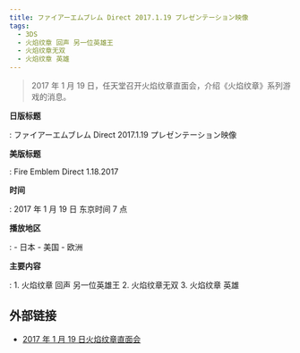 ```yaml
---
title: ファイアーエムブレム Direct 2017.1.19 プレゼンテーション映像
tags:
  - 3DS
  - 火焰纹章 回声 另一位英雄王
  - 火焰纹章无双
  - 火焰纹章 英雄
---
```


> 2017 年 1 月 19 日，任天堂召开火焰纹章直面会，介绍《火焰纹章》系列游戏的消息。

**日版标题**

:   ファイアーエムブレム Direct 2017.1.19 プレゼンテーション映像

**美版标题**

:   Fire Emblem Direct 1.18.2017

**时间**

:   2017 年 1 月 19 日 东京时间 7 点

**播放地区**

:   - 日本
	- 美国
	- 欧洲

**主要内容**

:   1. 火焰纹章 回声 另一位英雄王
    2. 火焰纹章无双
    3. 火焰纹章 英雄

## 外部链接

- [2017 年 1 月 19 日火焰纹章直面会](https://www.bilibili.com/video/BV1p54y1B7xf/)
